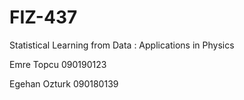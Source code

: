 # FIZ-437
Statistical Learning from Data : Applications in Physics

Emre Topcu 090190123

Egehan Ozturk 090180139
